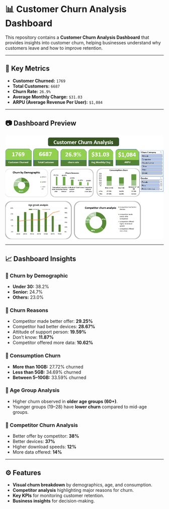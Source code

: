 # 📊 Customer Churn Analysis Dashboard

This repository contains a **Customer Churn Analysis Dashboard** that provides insights into customer churn, helping businesses understand why customers leave and how to improve retention.

---

## 📌 Key Metrics
- **Customer Churned:** `1769`
- **Total Customers:** `6687`
- **Churn Rate:** `26.9%`
- **Average Monthly Charge:** `$31.03`
- **ARPU (Average Revenue Per User):** `$1,084`

---

## 📷 Dashboard Preview
![Customer Churn Dashboard](DASHBOARD.png)

---

## 📈 Dashboard Insights

### 🔹 Churn by Demographic
- **Under 30:** 38.2%  
- **Senior:** 24.7%  
- **Others:** 23.0%  

### 🔹 Churn Reasons
- Competitor made better offer: **29.25%**  
- Competitor had better devices: **28.67%**  
- Attitude of support person: **19.59%**  
- Don’t know: **11.87%**  
- Competitor offered more data: **10.62%**  

### 🔹 Consumption Churn
- **More than 10GB:** 27.72% churned  
- **Less than 5GB:** 34.69% churned  
- **Between 5–10GB:** 33.59% churned  

### 🔹 Age Group Analysis
- Higher churn observed in **older age groups (60+)**.  
- Younger groups (19–28) have **lower churn** compared to mid-age groups.  

### 🔹 Competitor Churn Analysis
- Better offer by competitor: **38%**  
- Better devices: **37%**  
- Higher download speeds: **12%**  
- More data offered: **14%**  

---

## ⚙️ Features
- **Visual churn breakdown** by demographics, age, and consumption.  
- **Competitor analysis** highlighting major reasons for churn.  
- **Key KPIs** for monitoring customer retention.  
- **Business insights** for decision-making.  


